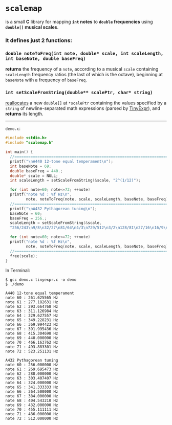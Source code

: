# `scalemap`
is a small **C** library
for mapping **`int` notes** to **`double` frequencies** using **`double[]` musical scales**.

### It defines just 2 functions:

### `double noteToFreq(int note, double* scale, int scaleLength, int baseNote, double baseFreq)`
**returns** the frequency of a `note`, according to a musical `scale` containing `scaleLength` frequency ratios (the last of which is the octave), beginning at `baseNote` with a frequency of `baseFreq`.

### `int setScaleFromString(double** scalePtr, char* string)`
[reallocates]((https://en.cppreference.com/w/c/memory/realloc)) a new `double[]` at `*scalePtr` containing the values
specified by a `string` of newline-separated math expressions (parsed by [TinyExpr](https://codeplea.com/tinyexpr)), and **returns** its length.

---

`demo.c`:
```c
#include <stdio.h>
#include "scalemap.h"

int main() {
  //===========================================================================
  printf("\nA440 12-tone equal temperament\n");
  int baseNote = 69;
  double baseFreq = 440.;
  double* scale = NULL;
  int scaleLength = setScaleFromString(&scale, "2^(1/12)");

  for (int note=60; note<=72; ++note)
  printf("note %d : %f Hz\n",
         note, noteToFreq(note, scale, scaleLength, baseNote, baseFreq));
  //===========================================================================    
  printf("\nA432 Pythagorean tuning\n");
  baseNote = 60;
  baseFreq = 256.;
  scaleLength = setScaleFromString(&scale,
  "256/243\n9/8\n32/27\n81/64\n4/3\n729/512\n3/2\n128/81\n27/16\n16/9\n243/128\n2");

  for (int note=60; note<=72; ++note)
  printf("note %d : %f Hz\n",
         note, noteToFreq(note, scale, scaleLength, baseNote, baseFreq));
  //===========================================================================  
  free(scale);
}
```
In Terminal:
```console
$ gcc demo.c tinyexpr.c -o demo
$ ./demo

A440 12-tone equal temperament
note 60 : 261.625565 Hz
note 61 : 277.182631 Hz
note 62 : 293.664768 Hz
note 63 : 311.126984 Hz
note 64 : 329.627557 Hz
note 65 : 349.228231 Hz
note 66 : 369.994423 Hz
note 67 : 391.995436 Hz
note 68 : 415.304698 Hz
note 69 : 440.000000 Hz
note 70 : 466.163762 Hz
note 71 : 493.883301 Hz
note 72 : 523.251131 Hz

A432 Pythagorean tuning
note 60 : 256.000000 Hz
note 61 : 269.695473 Hz
note 62 : 288.000000 Hz
note 63 : 303.407407 Hz
note 64 : 324.000000 Hz
note 65 : 341.333333 Hz
note 66 : 364.500000 Hz
note 67 : 384.000000 Hz
note 68 : 404.543210 Hz
note 69 : 432.000000 Hz
note 70 : 455.111111 Hz
note 71 : 486.000000 Hz
note 72 : 512.000000 Hz
```
